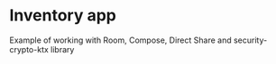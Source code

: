 Inventory app
==================================

Example of working with Room, Compose, Direct Share and security-crypto-ktx library